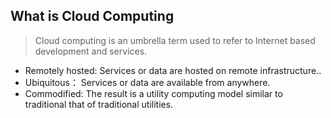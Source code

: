 ## What is Cloud Computing

> Cloud computing is an umbrella term used to refer to Internet based development and services.

- Remotely hosted: Services or data are hosted on remote infrastructure..
- Ubiquitous： Services or data are available from anywhere.
- Commodified: The result is a utility computing model similar to traditional that of traditional utilities.